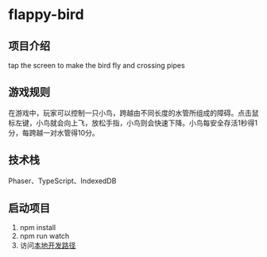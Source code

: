 # flappy-bird

## 项目介绍

tap the screen to make the bird fly and crossing pipes

## 游戏规则

在游戏中，玩家可以控制一只小鸟，跨越由不同长度的水管所组成的障碍。点击鼠标左键，小鸟就会向上飞，放松手指，小鸟则会快速下降。小鸟每安全存活1秒得1分，每跨越一对水管得10分。

## 技术栈

Phaser、TypeScript、IndexedDB

## 启动项目

1. npm install
2. npm run watch
3. 访问[本地开发路径](http://localhost:10001/)


